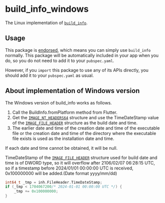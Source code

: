 # build_info_windows

The Linux implementation of [`build_info`][1].

## Usage

This package is [endorsed][2], which means you can simply use `build_info` normally. This package will be automatically included in your app when you do, so you do not need to add it to your `pubspec.yaml`.

However, if you `import` this package to use any of its APIs directly, you should add it to your `pubspec.yaml` as usual.

## About implementation of Windows version

The Windows version of build_info works as follows.

1. Call the BuildInfo.fromPlatform method from Flutter.
2. Get the [`IMAGE_NT_HEADERS64`][windows-1] structure and use the TimeDateStamp value of the [`IMAGE_FILE_HEADER`][windows-2] structure as the build date and time.
3. The earlier date and time of the creation date and time of the executable file or the creation date and time of the directory where the executable file exists is used as the installation date and time.

If each date and time cannot be obtained, it will be null.

TimeDateStamp of the [`IMAGE_FILE_HEADER`][windows-2] structure used for build date and time is of DWORD type, so it will overflow after 2106/02/07 06:28:15 UTC, so if a timestamp before 2024/01/01 00:00:00 UTC is received, 0x100000000 will be added.(Date format yyyy/mm/dd)

```c
int64_t _tmp = inh.FileHeader.TimeDateStamp;
if (_tmp < 1704067200/* 2024-01-01 00:00:00 UTC */) {
    _tmp += 0x100000000;
}
```

[1]: https://pub.dev/packages/build_info
[2]: https://flutter.dev/docs/development/packages-and-plugins/developing-packages#endorsed-federated-plugin
[windows-1]: https://learn.microsoft.com/windows/win32/api/winnt/ns-winnt-image_nt_headers64
[windows-2]: https://learn.microsoft.com/ja-jp/windows/win32/api/winnt/ns-winnt-image_file_header
